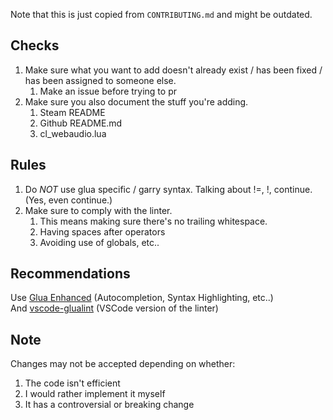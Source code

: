 Note that this is just copied from ``CONTRIBUTING.md`` and might be outdated.

## Checks
1. Make sure what you want to add doesn't already exist / has been fixed / has been assigned to someone else.
   1. Make an issue before trying to pr
2. Make sure you also document the stuff you're adding.
   1. Steam README
   2. Github README.md
   3. cl_webaudio.lua

## Rules
1. Do *NOT* use glua specific / garry syntax. Talking about !=, !, continue. (Yes, even continue.)
2. Make sure to comply with the linter.
   1. This means making sure there's no trailing whitespace.
   2. Having spaces after operators
   3. Avoiding use of globals, etc..

## Recommendations
Use [Glua Enhanced](https://marketplace.visualstudio.com/items?itemName=venner.vscode-glua-enhanced) (Autocompletion, Syntax Highlighting, etc..)  
And [vscode-glualint](https://marketplace.visualstudio.com/items?itemName=goz3rr.vscode-glualint) (VSCode version of the linter)

## Note
Changes may not be accepted depending on whether:
  1. The code isn't efficient
  2. I would rather implement it myself
  3. It has a controversial or breaking change